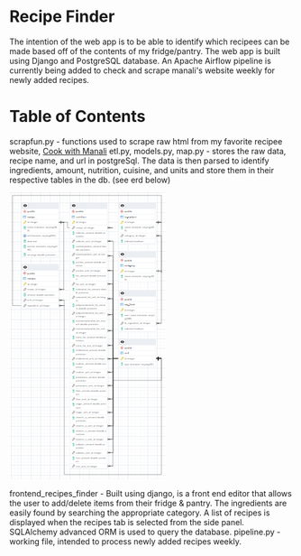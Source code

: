 # Recipe Finder
The intention of the web app is to be able to identify which recipees can be made based off of the contents of my fridge/pantry.
The web app is built using Django and PostgreSQL database. An Apache Airflow pipeline is currently being added to check and scrape
manali's website weekly for newly added recipes. 

# Table of Contents
scrapfun.py - functions used to scrape raw html from my favorite recipee website, [Cook with Manali](https://www.cookwithmanali.com) 
etl.py, models.py, map.py - stores the raw data, recipe name, and url in postgreSql. The data is then parsed to identify ingredients, amount, nutrition, cuisine, and units and store them in their respective tables in the db. (see erd below)

![Alt text](ERD2.png)

frontend_recipes_finder - Built using django, is a front end editor that allows the user to add/delete items from their fridge & pantry. The ingredients are easily found by searching the appropriate category. A list of recipes is displayed when the recipes tab is selected from the side panel. SQLAlchemy advanced ORM is used to
query the database. 
pipeline.py - working file, intended to process newly added recipes weekly.


